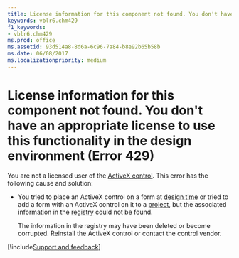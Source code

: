 ```yaml
---
title: License information for this component not found. You don't have an appropriate license to use this functionality in the design environment (Error 429)
keywords: vblr6.chm429
f1_keywords:
- vblr6.chm429
ms.prod: office
ms.assetid: 93d514a8-8d6a-6c96-7a84-b8e92b65b58b
ms.date: 06/08/2017
ms.localizationpriority: medium
---
```



# License information for this component not found. You don't have an appropriate license to use this functionality in the design environment (Error 429)

You are not a licensed user of the [ActiveX control](../../Glossary/vbe-glossary.md#activex-control). This error has the following cause and solution:



- You tried to place an ActiveX control on a form at [design time](../../Glossary/vbe-glossary.md#design-time) or tried to add a form with an ActiveX control on it to a [project](../../Glossary/vbe-glossary.md#project), but the associated information in the [registry](../../Glossary/vbe-glossary.md#registry) could not be found.
    
    The information in the registry may have been deleted or become corrupted. Reinstall the ActiveX control or contact the control vendor.

[!include[Support and feedback](~/includes/feedback-boilerplate.md)]
